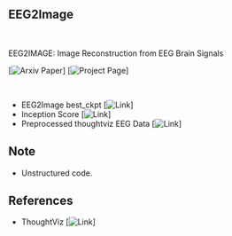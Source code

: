 ## EEG2Image
<br/>

EEG2IMAGE: Image Reconstruction from EEG Brain Signals 

[![Arxiv Paper]()] [![Project Page]()]

<br/>

* EEG2Image best_ckpt [![Link](https://drive.google.com/file/d/1gdmm_qlGGUF0AM8X0a3JDg0Dc2HOpn7k/view?usp=share_link)]
* Inception Score [![Link](https://drive.google.com/file/d/1nQWX3eYSLH1LX56HJ1fQLIgzmiYKgpY_/view?usp=share_link)]
* Preprocessed thoughtviz EEG Data [![Link](https://drive.google.com/file/d/1j_vNNXROc3MKe4lW7DwwLaVfpXguD0A8/view?usp=share_link)]


## Note

* Unstructured code.


## References

* ThoughtViz [![Link](https://github.com/ptirupat/ThoughtViz)]
